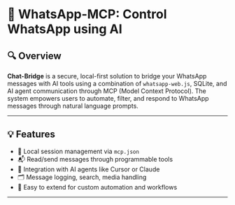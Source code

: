 # 📲 WhatsApp-MCP: Control WhatsApp using AI



## 🔍 Overview

**Chat-Bridge** is a secure, local-first solution to bridge your WhatsApp messages with AI tools using a combination of `whatsapp-web.js`, SQLite, and AI agent communication through MCP (Model Context Protocol). The system empowers users to automate, filter, and respond to WhatsApp messages through natural language prompts.

---

## 💡 Features

- 🔐 Local session management via `mcp.json`
- 📬 Read/send messages through programmable tools
- 🧠 Integration with AI agents like Cursor or Claude
- 🗂️ Message logging, search, media handling
- 🧩 Easy to extend for custom automation and workflows

---
